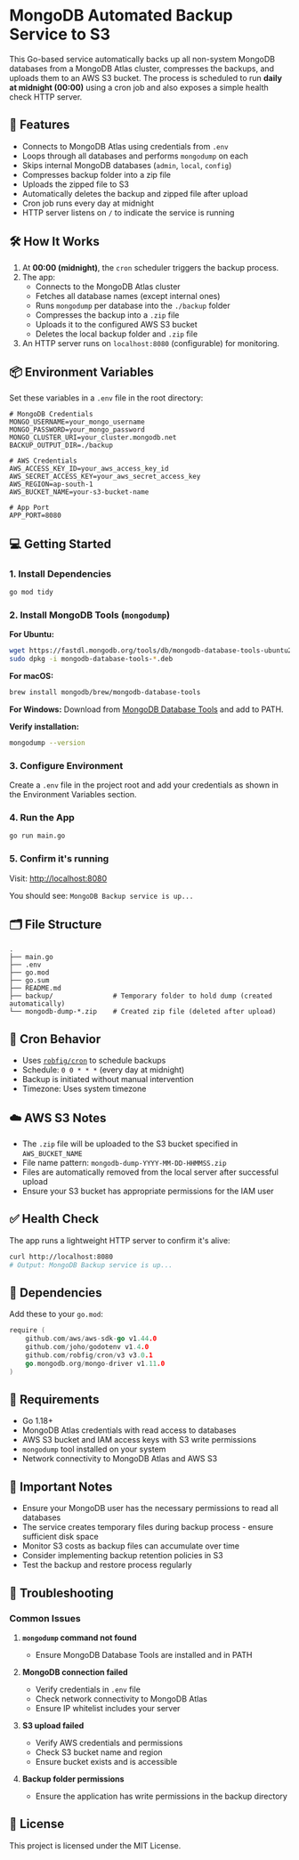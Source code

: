 # MongoDB Automated Backup Service to S3

This Go-based service automatically backs up all non-system MongoDB databases from a MongoDB Atlas cluster, compresses the backups, and uploads them to an AWS S3 bucket. The process is scheduled to run **daily at midnight (00:00)** using a cron job and also exposes a simple health check HTTP server.

## 🚀 Features

- Connects to MongoDB Atlas using credentials from `.env`
- Loops through all databases and performs `mongodump` on each
- Skips internal MongoDB databases (`admin`, `local`, `config`)
- Compresses backup folder into a zip file
- Uploads the zipped file to S3
- Automatically deletes the backup and zipped file after upload
- Cron job runs every day at midnight
- HTTP server listens on `/` to indicate the service is running

## 🛠 How It Works

1. At **00:00 (midnight)**, the `cron` scheduler triggers the backup process.
2. The app:
   - Connects to the MongoDB Atlas cluster
   - Fetches all database names (except internal ones)
   - Runs `mongodump` per database into the `./backup` folder
   - Compresses the backup into a `.zip` file
   - Uploads it to the configured AWS S3 bucket
   - Deletes the local backup folder and `.zip` file
3. An HTTP server runs on `localhost:8080` (configurable) for monitoring.

## 📦 Environment Variables

Set these variables in a `.env` file in the root directory:

```env
# MongoDB Credentials
MONGO_USERNAME=your_mongo_username
MONGO_PASSWORD=your_mongo_password
MONGO_CLUSTER_URI=your_cluster.mongodb.net
BACKUP_OUTPUT_DIR=./backup

# AWS Credentials
AWS_ACCESS_KEY_ID=your_aws_access_key_id
AWS_SECRET_ACCESS_KEY=your_aws_secret_access_key
AWS_REGION=ap-south-1
AWS_BUCKET_NAME=your-s3-bucket-name

# App Port
APP_PORT=8080
```

## 💻 Getting Started

### 1. Install Dependencies

```bash
go mod tidy
```

### 2. Install MongoDB Tools (`mongodump`)

**For Ubuntu:**
```bash
wget https://fastdl.mongodb.org/tools/db/mongodb-database-tools-ubuntu2204-x86_64-100.9.4.deb
sudo dpkg -i mongodb-database-tools-*.deb
```

**For macOS:**
```bash
brew install mongodb/brew/mongodb-database-tools
```

**For Windows:**
Download from [MongoDB Database Tools](https://www.mongodb.com/try/download/database-tools) and add to PATH.

**Verify installation:**
```bash
mongodump --version
```

### 3. Configure Environment

Create a `.env` file in the project root and add your credentials as shown in the Environment Variables section.

### 4. Run the App

```bash
go run main.go
```

### 5. Confirm it's running

Visit: [http://localhost:8080](http://localhost:8080)

You should see: `MongoDB Backup service is up...`

## 🗂 File Structure

```
.
├── main.go
├── .env
├── go.mod
├── go.sum
├── README.md
├── backup/               # Temporary folder to hold dump (created automatically)
└── mongodb-dump-*.zip    # Created zip file (deleted after upload)
```

## 🔁 Cron Behavior

- Uses [`robfig/cron`](https://pkg.go.dev/github.com/robfig/cron) to schedule backups
- Schedule: `0 0 * * *` (every day at midnight)
- Backup is initiated without manual intervention
- Timezone: Uses system timezone

## ☁️ AWS S3 Notes

- The `.zip` file will be uploaded to the S3 bucket specified in `AWS_BUCKET_NAME`
- File name pattern: `mongodb-dump-YYYY-MM-DD-HHMMSS.zip`
- Files are automatically removed from the local server after successful upload
- Ensure your S3 bucket has appropriate permissions for the IAM user

## ✅ Health Check

The app runs a lightweight HTTP server to confirm it's alive:

```bash
curl http://localhost:8080
# Output: MongoDB Backup service is up...
```

## 🔧 Dependencies

Add these to your `go.mod`:

```go
require (
    github.com/aws/aws-sdk-go v1.44.0
    github.com/joho/godotenv v1.4.0
    github.com/robfig/cron/v3 v3.0.1
    go.mongodb.org/mongo-driver v1.11.0
)
```

## 📌 Requirements

- Go 1.18+
- MongoDB Atlas credentials with read access to databases
- AWS S3 bucket and IAM access keys with S3 write permissions
- `mongodump` tool installed on your system
- Network connectivity to MongoDB Atlas and AWS S3

## 🚨 Important Notes

- Ensure your MongoDB user has the necessary permissions to read all databases
- The service creates temporary files during backup process - ensure sufficient disk space
- Monitor S3 costs as backup files can accumulate over time
- Consider implementing backup retention policies in S3
- Test the backup and restore process regularly

## 🐛 Troubleshooting

### Common Issues

1. **`mongodump` command not found**
   - Ensure MongoDB Database Tools are installed and in PATH

2. **MongoDB connection failed**
   - Verify credentials in `.env` file
   - Check network connectivity to MongoDB Atlas
   - Ensure IP whitelist includes your server

3. **S3 upload failed**
   - Verify AWS credentials and permissions
   - Check S3 bucket name and region
   - Ensure bucket exists and is accessible

4. **Backup folder permissions**
   - Ensure the application has write permissions in the backup directory

## 📄 License

This project is licensed under the MIT License.
